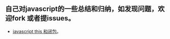 ## 自己对javascript的一些总结和归纳，如发现问题，欢迎fork 或者提issues。
* [javascript this 和闭包](https://github.com/shenfusheng/blog/issues/1)。
